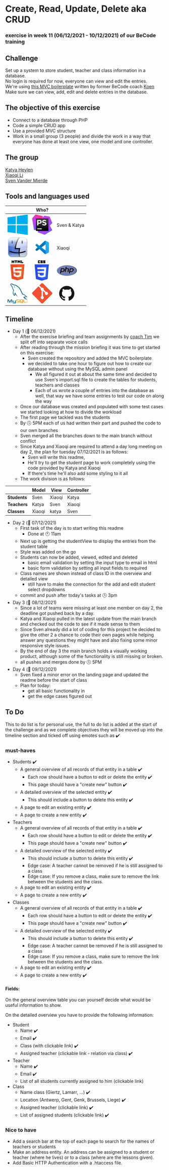 # Create, Read, Update, Delete aka CRUD
### exercise in week 11 (06/12/2021 - 10/12/2021) of our BeCode training
## Challenge
Set up a system to store student, teacher and class information in a database.  
No login is required for now, everyone can view and edit the entries.  
We're using [this MVC boilerplate](https://github.com/becodeorg/php-mvc-boilerplate) written by former BeCode coach [Koen](https://github.com/grubolsch)  
Make sure we can view, add, edit and delete entries in the database.

## The objective of this exercise

* Connect to a database through PHP
* Code a simple CRUD app
* Use a provided MVC structure
* Work in a small group (3 people) and divide the work in a way that everyone has done at least one view, one model and one controller.

## The group

[Katya Heylen](https://github.com/KatyaHeylen)  
[Xiaoqi Li](https://github.com/830503)  
[Sven Vander Mierde](https://github.com/Sven-I-Am)

## Tools and languages used

| | Who? | |
| ----------- | ----------- | ----------- |
| ![windows10](Assets/images/windows10-logo.png) | ![php-storm](Assets/images/phpstorm-logo.png) | Sven & Katya |
| ![macos](Assets/images/macOS-logo.png) | ![VSCode](Assets/images/vscode-logo.png) | Xiaoqi |
| ![html](Assets/images/html-logo.png) | ![css](Assets/images/CSS-logo.png) | ![php](Assets/images/php-logo.jpg) |
| ![mySQL](Assets/images/mysql-logo.png) | ![git](Assets/images/git-logo.png) |  ![github](Assets/images/github-logo.png) |

## Timeline
* Day 1 (:date: 06/12/2021)
  * After the exercise briefing and team assignments by [coach Tim](https://github.com/Timmeahj) we split off into separate voice calls
  * After reading through the mission briefing it was time to get started on this exercise:
    * Sven created the repository and added the MVC boilerplate
    * we decided to take one hour to figure out how to create our database without using the MySQL admin panel
      * We all figured it out at about the same time and decided to use Sven's import.sql file to create the tables for students, teachers and classes
      * Each of us wrote a couple of entries into the database as well, that way we have some entries to test our code on along the way
  * Once our database was created and populated with some test cases we started looking at how to divide the workload
  * The first page we tackled was the students
  * By :clock5: 5PM each of us had written their part and pushed the code to our own branches
  * Sven merged all the branches down to the main branch without conflict
  * Since Katya and Xiaoqi are required to attend a day long meeting on day 2, the plan for tuesday 07/12/2021 is as follows:
    * Sven will write this readme,
    * He'll try to get the student page to work completely using the code provided by Katya and Xiaoqi
    * If there's time he'll also add some styling to it all
  * The work division is as follows:

|            | Model  |  View  | Controller |
| ---------- | ------ | ------ | ---------- |
|**Students**| Sven   | Xiaoqi |   Katya    |
|**Teachers**| Katya  | Sven   |   Xiaoqi   |
|**Classes** | Xiaoqi | katya  |   Sven     |

* Day 2 (:date: 07/12/2021)
  * First task of the day is to start writing this readme
    * Done at :clock11: 11am
  * Next up is getting the studentView to display the entries from the student table
  * Style was added on the go
  * Students can now be added, viewed, edited and deleted
    * basic email validation by setting the input type to email in html
    * basic form validation by setting all input fields to required
  * Class names are shown instead of class ID in the overview and detailed view
    * still have to make the connection for the add and edit student select dropdowns
  * commit and push after today's tasks at :clock3: 3pm
* Day 3 (:date: 08/12/2021)
  * Since a lot of teams were missing at least one member on day 2, the deadline got pushed back by a day.
  * Katya and Xiaoqi pulled in the latest update from the main branch and checked out the code to see if it made sense to them
  * Since Sven already did a lot of coding for this project he decided to give the other 2 a chance to code their own pages while helping answer any questions they might have and also fixing some minor responsive style issues.
  * By the end of day 3 the main branch holds a visually working product, although some of the functionality is still missing or broken.
  * all pushes and merges done by :clock5: 5PM
* Day 4 (:date: 09/12/2021)
  * Sven fixed a minor error on the landing page and updated the readme before the start of class
  * Plan for today:
    * get all basic functionality in
    * get the edge cases figured out

## To Do
This to do list is for personal use, the full to do list is added at the start of the challenge and as we complete
objectives they will be moved up into the timeline section and ticked off using emotes such as :heavy_check_mark:

### must-haves
* Students :heavy_check_mark:
  * A general overview of all records of that entity in a table :heavy_check_mark:
    * Each row should have a button to edit or delete the entity :heavy_check_mark:
    * This page should have a "create new" button :heavy_check_mark:
  * A detailed overview of the selected entity :heavy_check_mark:
    * This should include a button to delete this entity :heavy_check_mark:
  * A page to edit an existing entity :heavy_check_mark:
  * A page to create a new entity :heavy_check_mark:
* Teachers
  * A general overview of all records of that entity in a table :heavy_check_mark:
    * Each row should have a button to edit or delete the entity :heavy_check_mark:
    * This page should have a "create new" button :heavy_check_mark:
  * A detailed overview of the selected entity :heavy_check_mark:
    * This should include a button to delete this entity :heavy_check_mark:
    * Edge case: A teacher cannot be removed if he is still assigned to a class
    * Edge case: If you remove a class, make sure to remove the link between the students and the class.
  * A page to edit an existing entity :heavy_check_mark:
  * A page to create a new entity :heavy_check_mark:
* Classes
  * A general overview of all records of that entity in a table :heavy_check_mark:
    * Each row should have a button to edit or delete the entity :heavy_check_mark:
    * This page should have a "create new" button :heavy_check_mark:
  * A detailed overview of the selected entity :heavy_check_mark:
    * This should include a button to delete this entity :heavy_check_mark:
    * Edge case: A teacher cannot be removed if he is still assigned to a class
    * Edge case: If you remove a class, make sure to remove the link between the students and the class.
  * A page to edit an existing entity :heavy_check_mark:
  * A page to create a new entity :heavy_check_mark:

#### Fields:
On the general overview table you can yourself decide what would be useful information to show.

On the detailed overview you have to provide the following information:

* Student 
  * Name :heavy_check_mark:
  * Email :heavy_check_mark:
  * Class (with clickable link) :heavy_check_mark:
  * Assigned teacher (clickable link - relation via class)  :heavy_check_mark:
* Teacher
  * Name :heavy_check_mark:
  * Email :heavy_check_mark:
  * List of all students currently assigned to him (clickable link)
* Class
  * Name class (Giertz, Lamarr, ...) :heavy_check_mark:
  * Location (Antwerp, Gent, Genk, Brussels, Liege) :heavy_check_mark:
  * Assigned teacher (clickable link) :heavy_check_mark:
  * List of assigned students (clickable link) :heavy_check_mark:

### Nice to have

* Add a search bar at the top of each page to search for the names of teachers or students
* Make an address entity. An address can be assigned to a student or teacher (where he lives) or to a class (where are the lessons given).
* Add Basic HTTP Authentication with a .htaccess file.
